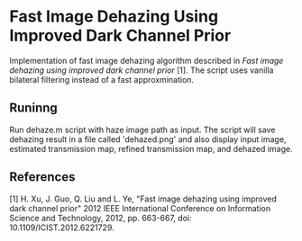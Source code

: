 # Fast Image Dehazing Using Improved Dark Channel Prior
Implementation of fast image dehazing algorithm described in _Fast image dehazing using improved dark channel prior_ [1]. The script uses vanilla bilateral filtering instead of a fast approxmination.

## Runinng
Run dehaze.m script with haze image path as input. The script will save dehazing result in a file called 'dehazed.png' and also display input image, estimated transmission map, refined transmission map, and dehazed image.

## References
[1] H. Xu, J. Guo, Q. Liu and L. Ye, "Fast image dehazing using improved dark channel prior" 
2012 IEEE International Conference on Information Science and Technology, 2012, pp. 663-667, doi: 10.1109/ICIST.2012.6221729.
